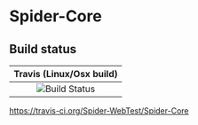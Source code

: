 # Spider-Core

## Build status

| Travis (Linux/Osx build) |
|:------------------------:|
| ![Build Status](https://travis-ci.org/Spider-WebTest/Spider-Core.svg?branch=master)|

https://travis-ci.org/Spider-WebTest/Spider-Core

